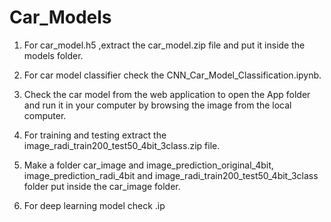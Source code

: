# Car_Models
1. For car_model.h5 ,extract the car_model.zip file and put it inside the models folder.

2. For car model classifier check the CNN_Car_Model_Classification.ipynb.

3. Check the car model from the web application to open the App folder and run it in your computer by browsing the image from the local computer.

4. For training and testing extract the image_radi_train200_test50_4bit_3class.zip file. 

5. Make a folder car_image and image_prediction_original_4bit, image_prediction_radi_4bit and image_radi_train200_test50_4bit_3class folder put inside the car_image folder.

6. For deep learning model check .ip
